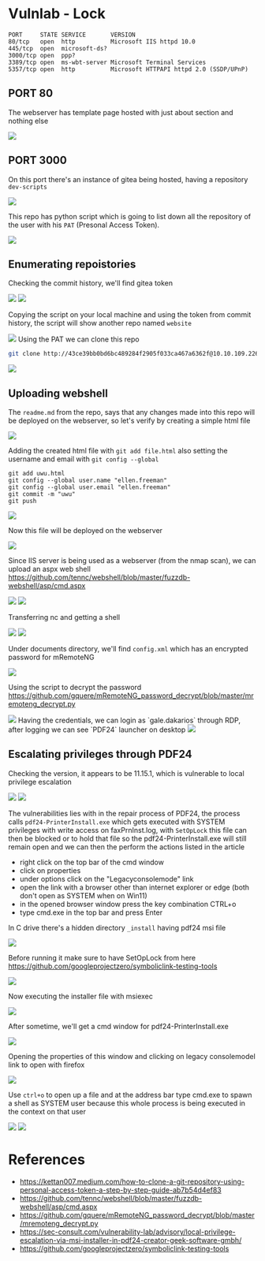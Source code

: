 # Vulnlab - Lock

```
PORT     STATE SERVICE       VERSION               
80/tcp   open  http          Microsoft IIS httpd 10.0
445/tcp  open  microsoft-ds?
3000/tcp open  ppp?
3389/tcp open  ms-wbt-server Microsoft Terminal Services
5357/tcp open  http          Microsoft HTTPAPI httpd 2.0 (SSDP/UPnP)
```

## PORT 80

The webserver has template page hosted with just about section and nothing else

<img src="https://i.imgur.com/4lnStxV.jpeg"/>

## PORT 3000

On this port there's an instance of gitea being hosted, having a repository `dev-scripts`

<img src="https://i.imgur.com/lBiVOm4.png"/>

This repo has python script which is going to list down all the repository of the user with his `PAT` (Presonal Access Token).

<img src="https://i.imgur.com/D6w1iHX.png"/>

## Enumerating repoistories

Checking the commit history, we'll find gitea token

<img src="https://i.imgur.com/GCOhyqf.png"/>

<img src="https://i.imgur.com/8f7h3ph.png"/>

Copying the script on your local machine and using the token from commit history, the script will show another repo named `website`

<img src="https://i.imgur.com/Sh2aeEa.png"/>
Using the PAT we can clone this repo 

```bash
git clone http://43ce39bb0bd6bc489284f2905f033ca467a6362f@10.10.109.226:3000/ellen.freeman/website.git
```

<img src="https://i.imgur.com/VKQ93pt.png"/>

## Uploading webshell

The `readme.md` from the repo, says that any changes made into this repo will be deployed on the webserver, so let's verify by creating a simple html file

<img src="https://i.imgur.com/0UsKUIX.png"/>

Adding the created html file with `git add file.html` also setting the username and email with `git config --global`

```
git add uwu.html 
git config --global user.name "ellen.freeman"
git config --global user.email "ellen.freeman"
git commit -m "uwu"
git push
```

<img src="https://i.imgur.com/hzHzb9j.png"/>

Now this file will be deployed on the webserver

<img src="https://i.imgur.com/bRIzMFV.png"/>

Since IIS server is being used as a webserver (from the nmap scan), we can upload an aspx web shell https://github.com/tennc/webshell/blob/master/fuzzdb-webshell/asp/cmd.aspx
 
<img src="https://i.imgur.com/vmTcTOm.png"/>

<img src="https://i.imgur.com/xyiPJyv.png"/>

Transferring nc and getting a shell

<img src="https://i.imgur.com/oJHkf6S.png"/>

<img src="https://i.imgur.com/tYNorxp.png"/>

Under documents directory, we'll find `config.xml` which has an encrypted password for mRemoteNG

<img src="https://i.imgur.com/ypRB2Ir.png"/>

Using the script to decrypt the password https://github.com/gquere/mRemoteNG_password_decrypt/blob/master/mremoteng_decrypt.py

<img src="https://i.imgur.com/TVoNRvF.png"/>
Having the credentials, we can login as `gale.dakarios` through RDP, after logging we can see `PDF24` launcher on desktop

<img src="https://i.imgur.com/nTYVyMk.png"/>

## Escalating privileges through PDF24

Checking the version, it appears to be 11.15.1, which is vulnerable to local privilege escalation

<img src="https://i.imgur.com/iN8Xh1m.png"/>

<img src="https://i.imgur.com/c00KqTT.png"/>

The vulnerabilities lies with in the repair process of PDF24, the process calls `pdf24-PrinterInstall.exe` which gets executed with SYSTEM privileges with write access on faxPrnInst.log, with `SetOpLock`  this file can then be blocked or to hold that file so the pdf24-PrinterInstall.exe will still remain open and we can then the perform the actions listed in the article

- right click on the top bar of the cmd window
- click on properties
- under options click on the "Legacyconsolemode" link
- open the link with a browser other than internet explorer or edge (both don't open as SYSTEM when on Win11)
- in the opened browser window press the key combination CTRL+o
- type cmd.exe in the top bar and press Enter


In C drive there's a hidden directory `_install` having pdf24 msi file

<img src="https://i.imgur.com/PJUC0tW.png"/>

Before running it make sure to have SetOpLock from here 
https://github.com/googleprojectzero/symboliclink-testing-tools

<img src="https://i.imgur.com/Tc7wtFX.png"/>

Now executing the installer file with msiexec

<img src="https://i.imgur.com/o2cMxxh.png"/>

After sometime, we'll get a cmd window for pdf24-PrinterInstall.exe

<img src="https://i.imgur.com/NeryrDx.png"/>

Opening the properties of this window and clicking on legacy consolemodel link to open with firefox

<img src="https://i.imgur.com/s0qcpFW.png"/>

Use `ctrl+o` to open up a file and at the address bar type cmd.exe to spawn a shell as SYSTEM user because this whole process is being executed in the context on that user

<img src="https://i.imgur.com/BkSCkpD.png"/>

<img src="https://i.imgur.com/haaOHv1.png"/>

# References

- https://kettan007.medium.com/how-to-clone-a-git-repository-using-personal-access-token-a-step-by-step-guide-ab7b54d4ef83
- https://github.com/tennc/webshell/blob/master/fuzzdb-webshell/asp/cmd.aspx
- https://github.com/gquere/mRemoteNG_password_decrypt/blob/master/mremoteng_decrypt.py
- https://sec-consult.com/vulnerability-lab/advisory/local-privilege-escalation-via-msi-installer-in-pdf24-creator-geek-software-gmbh/
- https://github.com/googleprojectzero/symboliclink-testing-tools

